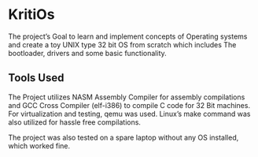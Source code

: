 # KritiOs
The project’s Goal to learn and implement concepts of Operating systems and create a toy UNIX type 32 bit OS from scratch which includes
The bootloader, drivers and some basic functionality.

## Tools Used

The Project utilizes NASM Assembly Compiler for assembly compilations and GCC Cross Compiler (elf-i386) to compile C code for 32 Bit machines. 
For virtualization and testing,  qemu was used. 
Linux’s make command was also utilized for hassle free compilations.  

The project was also tested on a spare laptop without any OS installed, which worked fine.
